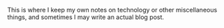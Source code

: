 This is where I keep my own notes on technology or other miscellaneous things, and sometimes I may write an actual blog post.
